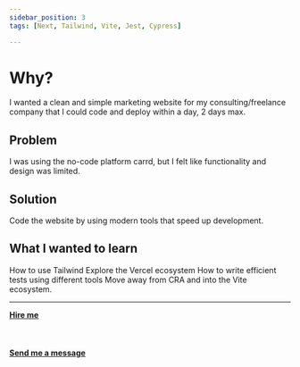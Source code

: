 ```yaml
---
sidebar_position: 3
tags: [Next, Tailwind, Vite, Jest, Cypress]

---
```


# Why?

I wanted a clean and simple marketing website for my consulting/freelance company that I could code and deploy within a day, 2 days max.

## Problem

I was using the no-code platform carrd, but I felt like functionality and design was limited.

## Solution

Code the website by using modern tools that speed up development.

## What I wanted to learn

How to use Tailwind
Explore the Vercel ecosystem
How to write efficient tests using different tools
Move away from CRA and into the Vite ecosystem.


<hr></hr>

<a href="https://calendly.com/mattherzog/business-chat" target="_blank"><b><u>Hire me</u></b></a>
<br></br>
<br></br>
<a href="mailto:matt@mattherzog.me" target="_blank"><b><u>Send me a message</u></b></a>